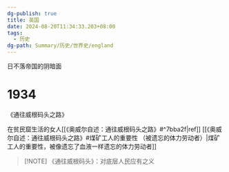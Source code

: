 ```yaml
---
dg-publish: true
title: 英国
date: 2024-08-20T11:34:33.203+08:00
tags:
  - 历史
dg-path: Summary/历史/世界史/england
---
```



日不落帝国的阴暗面
# 1934
《通往威根码头之路》

在贫民窟生活的女人[[《奥威尔自述：通往威根码头之路》#^7bba2f|ref]]
[[《奥威尔自述：通往威根码头之路》#煤矿工人的重要性 （被遗忘的体力劳动者）|煤矿工人的重要性，被像遗忘了血液一样遗忘的体力劳动者]]



> [!NOTE] 《通往威根码头》：对底层人民应有之义

